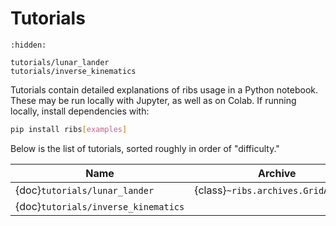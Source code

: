 # Tutorials

```{toctree}
:hidden:

tutorials/lunar_lander
tutorials/inverse_kinematics
```

Tutorials contain detailed explanations of ribs usage in a Python notebook.
These may be run locally with Jupyter, as well as on Colab. If running locally,
install dependencies with:

```bash
pip install ribs[examples]
```

Below is the list of tutorials, sorted roughly in order of "difficulty."

| Name                                 | Archive                             | Emitter | Optimizer |
| -----------------------------------  | ----------------------------------- | ------- | --------- |
| {doc}`tutorials/lunar_lander`        | {class}`~ribs.archives.GridArchive` |         |           |
| {doc}`tutorials/inverse_kinematics`  |                                     |         |           |
